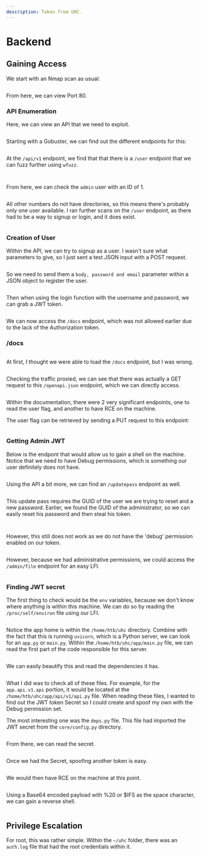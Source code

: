 ```yaml
---
description: Taken from UHC.
---
```


# Backend

## Gaining Access

We start with an Nmap scan as usual:

<figure><img src="../../../.gitbook/assets/image (3) (3) (3).png" alt=""><figcaption></figcaption></figure>

From here, we can view Port 80.&#x20;

### API Enumeration

Here, we can view an API that we need to exploit.

<figure><img src="../../../.gitbook/assets/image (2) (1) (7).png" alt=""><figcaption></figcaption></figure>

Starting with a Gobuster, we can find out the different endpoints for this:

&#x20;

<figure><img src="../../../.gitbook/assets/image (10) (4).png" alt=""><figcaption></figcaption></figure>

At the `/api/v1` endpoint, we find that that there is a `/user` endpoint that we can fuzz further using `wfuzz`.

<figure><img src="../../../.gitbook/assets/image (175).png" alt=""><figcaption></figcaption></figure>

<figure><img src="../../../.gitbook/assets/image (1) (1) (6).png" alt=""><figcaption></figcaption></figure>

From here, we can check the `admin` user with an ID of 1.&#x20;

<figure><img src="../../../.gitbook/assets/image (173).png" alt=""><figcaption></figcaption></figure>

All other numbers do not have directories, so this means there's probably only one user available. I ran further scans on the `/user` endpoint, as there had to be a way to signup or login, and it does exist.

<figure><img src="../../../.gitbook/assets/image (183).png" alt=""><figcaption></figcaption></figure>

### Creation of User

Within the API, we can try to signup as a user. I wasn't sure what parameters to give, so I just sent a test JSON input with a POST request.

<figure><img src="../../../.gitbook/assets/image (177).png" alt=""><figcaption></figcaption></figure>

So we need to send them a `body, password and email` parameter within a JSON object to register the user.

<figure><img src="../../../.gitbook/assets/image (213).png" alt=""><figcaption></figcaption></figure>

Then when using the login function with the username and password, we can grab a JWT token.

<figure><img src="../../../.gitbook/assets/image (189).png" alt=""><figcaption></figcaption></figure>

We can now access the `/docs` endpoint, which was not allowed earlier due to the lack of the Authorization token.

### /docs

<figure><img src="../../../.gitbook/assets/image (201).png" alt=""><figcaption></figcaption></figure>

At first, I thought we were able to load the `/docs` endpoint, but I was wrong.

<figure><img src="../../../.gitbook/assets/image (178).png" alt=""><figcaption></figcaption></figure>

Checking the traffic proxied, we can see that there was actually a GET request to this `/openapi.json` endpoint, which we can directly access.

<figure><img src="../../../.gitbook/assets/image (170).png" alt=""><figcaption></figcaption></figure>

Within the documentation, there were 2 very significant endpoints, one to read the user flag, and another to have RCE on the machine.

The user flag can be retrieved by sending a PUT request to this endpoint:

<figure><img src="../../../.gitbook/assets/image (196).png" alt=""><figcaption></figcaption></figure>

### Getting Admin JWT

Below is the endpont that would allow us to gain a shell on the machine. Notice that we need to have Debug permissions, which is something our user definitely does not have.

<figure><img src="../../../.gitbook/assets/image (168) (1).png" alt=""><figcaption></figcaption></figure>

Using the API a bit more, we can find an `/updatepass` endpoint as well.

<figure><img src="../../../.gitbook/assets/image (188).png" alt=""><figcaption></figcaption></figure>

This update pass requires the GUID of the user we are trying to reset and a new password. Earlier, we found the GUID of the administrator, so we can easily reset his password and then steal his token.

<figure><img src="../../../.gitbook/assets/image (1) (1) (4) (2).png" alt=""><figcaption></figcaption></figure>

<figure><img src="../../../.gitbook/assets/image (185).png" alt=""><figcaption></figcaption></figure>

However, this still does not work as we do not have the 'debug' permission enabled on our token.

<figure><img src="../../../.gitbook/assets/image (225).png" alt=""><figcaption></figcaption></figure>

However, because we had administrative permissions, we could access the `/admin/file` endpoint for an easy LFI.

<figure><img src="../../../.gitbook/assets/image (216).png" alt=""><figcaption></figcaption></figure>

### Finding JWT secret

The first thing to check would be the `env` variables, because we don't know where anything is within this machine. We can do so by reading the `/proc/self/environ` file using our LFI.

<figure><img src="../../../.gitbook/assets/image (5) (9).png" alt=""><figcaption></figcaption></figure>

Notice the app home is within the `/home/htb/uhc` directory. Combine with the fact that this is running `uvicorn`, which is a Python server, we can look for an `app.py` or `main.py`. Within the `/home/htb/uhc/app/main.py` file, we can read the first part of the code responsible for this server.

<figure><img src="../../../.gitbook/assets/image (211).png" alt=""><figcaption></figcaption></figure>

We can easily beautify this and read the dependencies it has.

<figure><img src="../../../.gitbook/assets/image (224).png" alt=""><figcaption></figcaption></figure>

What I did was to check all of these files. For example, for the `app.api.v1.api` portion, it would be located at the `/home/htb/uhc/app/api/v1/api.py` file. When reading these files, I wanted to find out the JWT token Secret so I could create and spoof my own with the Debug permission set.&#x20;

The most interesting one was the `deps.py` file. This file had imported the JWT secret from the `core/config.py` directory.

<figure><img src="../../../.gitbook/assets/image (181).png" alt=""><figcaption></figcaption></figure>

From there, we can read the secret.

<figure><img src="../../../.gitbook/assets/image (199).png" alt=""><figcaption></figcaption></figure>

Once we had the Secret, spoofing another token is easy.

<figure><img src="../../../.gitbook/assets/image (174).png" alt=""><figcaption></figcaption></figure>

We would then have RCE on the machine at this point.

<figure><img src="../../../.gitbook/assets/image (4) (1) (5) (1) (1).png" alt=""><figcaption></figcaption></figure>

Using a Base64 encoded payload with %20 or $IFS as the space character, we can gain a reverse shell.

<figure><img src="../../../.gitbook/assets/image (226).png" alt=""><figcaption></figcaption></figure>

## Privilege Escalation

For root, this was rather simple. Within the `~/uhc` folder, there was an `auth.log` file that had the root credentials within it.

<figure><img src="../../../.gitbook/assets/image (190).png" alt=""><figcaption></figcaption></figure>

<figure><img src="../../../.gitbook/assets/image (215).png" alt=""><figcaption></figcaption></figure>
